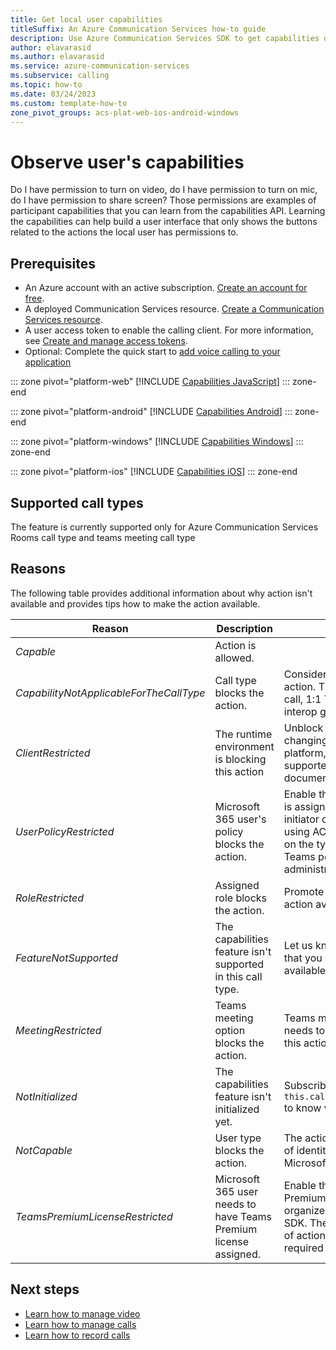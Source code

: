 ```yaml
---
title: Get local user capabilities
titleSuffix: An Azure Communication Services how-to guide
description: Use Azure Communication Services SDK to get capabilities of the local user in a call.
author: elavarasid
ms.author: elavarasid
ms.service: azure-communication-services
ms.subservice: calling
ms.topic: how-to
ms.date: 03/24/2023
ms.custom: template-how-to
zone_pivot_groups: acs-plat-web-ios-android-windows
---
```

# Observe user's capabilities
Do I have permission to turn on video, do I have permission to turn on mic, do I have permission to share screen? Those permissions are examples of participant capabilities that you can learn from the capabilities API. Learning the capabilities can help build a user interface that only shows the buttons related to the actions the local user has permissions to.

## Prerequisites
- An Azure account with an active subscription. [Create an account for free](https://azure.microsoft.com/free/?WT.mc_id=A261C142F).
- A deployed Communication Services resource. [Create a Communication Services resource](../../quickstarts/create-communication-resource.md).
- A user access token to enable the calling client. For more information, see [Create and manage access tokens](../../quickstarts/identity/access-tokens.md).
- Optional: Complete the quick start to [add voice calling to your application](../../quickstarts/voice-video-calling/getting-started-with-calling.md)

::: zone pivot="platform-web"
[!INCLUDE [Capabilities JavaScript](./includes/capabilities/capabilities-web.md)]
::: zone-end

::: zone pivot="platform-android"
[!INCLUDE [Capabilities Android](./includes/capabilities/capabilities-android.md)]
::: zone-end

::: zone pivot="platform-windows"
[!INCLUDE [Capabilities Windows](./includes/capabilities/capabilities-windows.md)]
::: zone-end

::: zone pivot="platform-ios"
[!INCLUDE [Capabilities iOS](./includes/capabilities/capabilities-ios.md)]
::: zone-end

## Supported call types
The feature is currently supported only for Azure Communication Services Rooms call type and teams meeting call type

## Reasons

The following table provides additional information about why action isn't available and provides tips how to make the action available. 


|Reason |Description |Resolution |
|---|---|---|	
|_Capable_                                      | Action is allowed.                                                 | |
|_CapabilityNotApplicableForTheCallType_        | Call type blocks the action.                                       | Consider other type of call if you need this action. The call types are: 1:1 call, group call, 1:1 Teams interop call, 1:1 Teams interop group call, Room, and Meeting. |
|_ClientRestricted_                             | The runtime environment is blocking this action                    | Unblock the action on your device by changing operating system, browsers, platform, or hardware. You can find supported environment in our documentation. |
|_UserPolicyRestricted_                         | Microsoft 365 user's policy blocks the action.                     | Enable this action by changing policy that is assigned to the organizer of the meeting, initiator of the call or Microsoft 365 user using ACS SDK. The target user depends on the type of action. Learn more about Teams policy in Teams. Teams administrator can change policies. |
|_RoleRestricted_                               | Assigned role blocks the action.                                   | Promote user to different role to make the action available. | 
|_FeatureNotSupported_                          | The capabilities feature isn't supported in this call type.        | Let us know in Azure Feedback channel that you would like to have this feature available for this call type. |
|_MeetingRestricted_                            | Teams meeting option blocks the action.                            | Teams meeting organizer or co-organizer needs to change meeting option to enable this action. |
|_NotInitialized_                               | The capabilities feature isn't initialized yet.                    | Subscribe to event `capabilitiesChanged` on `this.call.feature(Features.Capabilities)` to know when capability is initialized. |
|_NotCapable_                                   | User type blocks the action.                                       | The action is only allowed to specific type of identity. Enable this action by using Microsoft 365 identity. |
|_TeamsPremiumLicenseRestricted_                | Microsoft 365 user needs to have Teams Premium license assigned.   | Enable this action by assigning Teams Premium license to the Teams meeting organizer or the Microsoft 365 user using SDK. The target user depends on the type of action. Microsoft 365 admin can assign required license. |


## Next steps
- [Learn how to manage video](./manage-video.md)
- [Learn how to manage calls](./manage-calls.md)
- [Learn how to record calls](./record-calls.md)
